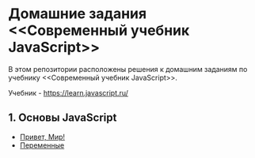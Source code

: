 # Домашние задания <<Современный учебник JavaScript>>

В этом репозитории расположены решения к домашним заданиям по учебнику <<Современный учебник JavaScript>>.

Учебник - <https://learn.javascript.ru/>

## 1. Основы JavaScript

* [Привет, Мир!](https://github.com/npukojiucm/SchoolBook-LearnJavaScript/tree/main/%D0%9E%D1%81%D0%BD%D0%BE%D0%B2%D1%8B%20JavaScript/%D0%9F%D1%80%D0%B8%D0%B2%D0%B5%D1%82%2C%20%D0%BC%D0%B8%D1%80!)
* [Переменные](https://github.com/npukojiucm/SchoolBook-LearnJavaScript/tree/main/%D0%9E%D1%81%D0%BD%D0%BE%D0%B2%D1%8B%20JavaScript/%D0%9F%D0%B5%D1%80%D0%B5%D0%BC%D0%B5%D0%BD%D0%BD%D1%8B%D0%B5)
